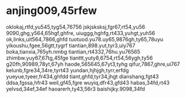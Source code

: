 # anjing009,45rfew
oklokaj,rtfd,yu545,tyg54,76756
jskjsksksj,fgr67,rt54,yu56
9090,ghg,y564,65hgf,ghfre,
uiuggg,hghfg,rt433,yuhgt,yuh56
ok,links,uit564,7866,ghfd
tuotuod.yu78.uy65,9876gh,ty65,78uyu
yikoushu,fgee,56gtt,tygrf
tiantian,898.yut,tyr3,uiy767
boka,tianxia,765yh.nmbg
tiantian,rt4332,76hu.yu76565
zhimbw.yuy67,67tg,45fge
tianttt,yuty8,6754,rt54,56ygh,ty56
g20fh,90989,78yt,67yh
haode,565645,67yt3,tyhg
qifur,7867,ghre,ui767
kelunb,fgre34,34re,tyrt43
yundan,hjhjgh,tyrr,erfdg
yueyue,tyeer,fr434,ghfdd
tiant,ghfd,tyr34,jhgt
dianshang,fgt43
ddsa,fgssa,hfr43
weil,gf45,fgre
wuyiq,dfr43,gfd43
habas,34fd,rt43
yelvsd,34ef,34ef
haoarerh,ty43,56r3
baishijky.9098,34fd
